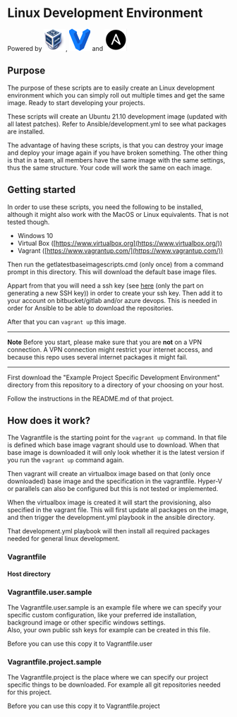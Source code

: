 # Linux Development Environment

Powered by [![Virtualbox](https://raw.githubusercontent.com/MartijnSips/ubuntu-development-environment/develop/Logos/virtualbox.png "Virtualbox")](http://www.virtualbox.org),
[![Vagrant](https://raw.githubusercontent.com/MartijnSips/ubuntu-development-environment/develop/Logos/vagrant.png "Vagrant" )](http://www.vagrantup.com)
and [![Ansible](https://raw.githubusercontent.com/MartijnSips/ubuntu-development-environment/develop/Logos/ansible.png "Ansible")](http://www.ansible.com)

## Purpose

The purpose of these scripts are to easily create an Linux development environment which you can simply roll out multiple times and get the same image. Ready to start developing your projects.

These scripts will create an Ubuntu 21.10 development image (updated with all latest patches). Refer to Ansible/development.yml to see what packages are installed.

The advantage of having these scripts, is that you can destroy your image and deploy your image again if you have broken something. The other thing is that in a team, all members have the same image with the same settings, thus the same structure. Your code will work the same on each image.

## Getting started

In order to use these scripts, you need the following to be installed, although it might also work with the MacOS or Linux equivalents. That is not tested though.

- Windows 10
- Virtual Box ([https://www.virtualbox.org](https://www.virtualbox.org/))
- Vagrant ([https://www.vagrantup.com/](https://www.vagrantup.com/))

Then run the getlatestbaseimagescripts.cmd (only once) from a command prompt in this directory. This will download the default base image files.

Appart from that you will need a ssh key (see [here](https://help.github.com/articles/generating-a-new-ssh-key-and-adding-it-to-the-ssh-agent/) (only the part on generating a new SSH key)) in order to create your ssh key. Then add it to your account on bitbucket/gitlab and/or azure devops. This is needed in order for Ansible to be able to download the repositories.

After that you can ```vagrant up``` this image.

---

**Note** Before you start, please make sure that you are **not** on a VPN connection. A VPN connection might restrict your internet access, and because this repo uses several internet packages it might fail.

---

First download the "Example Project Specific Development Environment" directory from this repository to a directory of your choosing on your host.

Follow the instructions in the README.md of that project.

## How does it work?

The Vagrantfile is the starting point for the `vagrant up` command. In that file is defined which base image vagrant should
use to download.
When that base image is downloaded it will only look whether it is the latest version if you run the `vagrant up`
command again.

Then vagrant will create an virtualbox image based on that (only once downloaded) base image and the specification in
the vagrantfile. Hyper-V or parallels can also be configured but this is not tested or implemented.

When the virtualbox image is created it will start the provisioning, also specified in the vagrant file.
This will first update all packages on the image, and then trigger the development.yml playbook in the ansible
directory.

That development.yml playbook will then install all required packages needed for general linux development.

### Vagrantfile

#### Host directory

### Vagrantfile.user.sample

The Vagrantfile.user.sample is an example file where we can specify your specific custom configuration, like your preferred ide 
installation, background image or other specific windows settings.  
Also, your own public ssh keys for example can be created in this file.

Before you can use this copy it to Vagrantfile.user 

### Vagrantfile.project.sample

The Vagrantfile.project is the place where we can specify our project specific things to be downloaded.
For example all git repositories needed for this project. 

Before you can use this copy it to Vagrantfile.project
